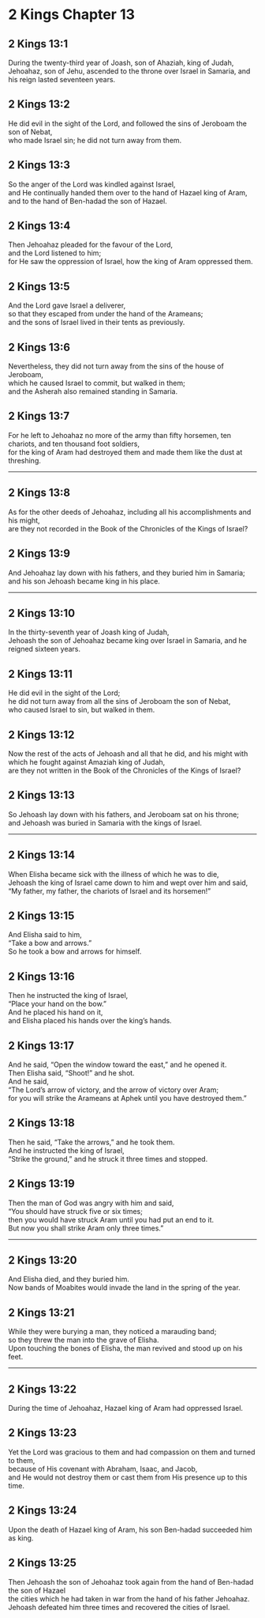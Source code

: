 # 2 Kings Chapter 13

## 2 Kings 13:1

During the twenty-third year of Joash, son of Ahaziah, king of Judah,  
Jehoahaz, son of Jehu, ascended to the throne over Israel in Samaria, and his reign lasted seventeen years.

## 2 Kings 13:2

He did evil in the sight of the Lord, and followed the sins of Jeroboam the son of Nebat,  
who made Israel sin; he did not turn away from them.

## 2 Kings 13:3

So the anger of the Lord was kindled against Israel,  
and He continually handed them over to the hand of Hazael king of Aram,  
and to the hand of Ben-hadad the son of Hazael.

## 2 Kings 13:4

Then Jehoahaz pleaded for the favour of the Lord,  
and the Lord listened to him;  
for He saw the oppression of Israel, how the king of Aram oppressed them.

## 2 Kings 13:5

And the Lord gave Israel a deliverer,  
so that they escaped from under the hand of the Arameans;  
and the sons of Israel lived in their tents as previously.

## 2 Kings 13:6

Nevertheless, they did not turn away from the sins of the house of Jeroboam,  
which he caused Israel to commit, but walked in them;  
and the Asherah also remained standing in Samaria.

## 2 Kings 13:7

For he left to Jehoahaz no more of the army than fifty horsemen, ten chariots, and ten thousand foot soldiers,  
for the king of Aram had destroyed them and made them like the dust at threshing.

---

## 2 Kings 13:8

As for the other deeds of Jehoahaz, including all his accomplishments and his might,  
are they not recorded in the Book of the Chronicles of the Kings of Israel?

## 2 Kings 13:9

And Jehoahaz lay down with his fathers, and they buried him in Samaria;  
and his son Jehoash became king in his place.

---

## 2 Kings 13:10

In the thirty-seventh year of Joash king of Judah,  
Jehoash the son of Jehoahaz became king over Israel in Samaria, and he reigned sixteen years.

## 2 Kings 13:11

He did evil in the sight of the Lord;  
he did not turn away from all the sins of Jeroboam the son of Nebat,  
who caused Israel to sin, but walked in them.

## 2 Kings 13:12

Now the rest of the acts of Jehoash and all that he did, and his might with which he fought against Amaziah king of Judah,  
are they not written in the Book of the Chronicles of the Kings of Israel?

## 2 Kings 13:13

So Jehoash lay down with his fathers, and Jeroboam sat on his throne;  
and Jehoash was buried in Samaria with the kings of Israel.

---

## 2 Kings 13:14

When Elisha became sick with the illness of which he was to die,  
Jehoash the king of Israel came down to him and wept over him and said,  
“My father, my father, the chariots of Israel and its horsemen!”

## 2 Kings 13:15

And Elisha said to him,  
“Take a bow and arrows.”  
So he took a bow and arrows for himself.

## 2 Kings 13:16

Then he instructed the king of Israel,  
“Place your hand on the bow.”  
And he placed his hand on it,  
and Elisha placed his hands over the king’s hands.

## 2 Kings 13:17

And he said, “Open the window toward the east,” and he opened it.  
Then Elisha said, “Shoot!” and he shot.  
And he said,  
“The Lord’s arrow of victory, and the arrow of victory over Aram;  
for you will strike the Arameans at Aphek until you have destroyed them.”

## 2 Kings 13:18

Then he said, “Take the arrows,” and he took them.  
And he instructed the king of Israel,  
“Strike the ground,” and he struck it three times and stopped.

## 2 Kings 13:19

Then the man of God was angry with him and said,  
“You should have struck five or six times;  
then you would have struck Aram until you had put an end to it.  
But now you shall strike Aram only three times.”

---

## 2 Kings 13:20

And Elisha died, and they buried him.  
Now bands of Moabites would invade the land in the spring of the year.

## 2 Kings 13:21

While they were burying a man, they noticed a marauding band;  
so they threw the man into the grave of Elisha.  
Upon touching the bones of Elisha, the man revived and stood up on his feet.

---

## 2 Kings 13:22

During the time of Jehoahaz, Hazael king of Aram had oppressed Israel.

## 2 Kings 13:23

Yet the Lord was gracious to them and had compassion on them and turned to them,  
because of His covenant with Abraham, Isaac, and Jacob,  
and He would not destroy them or cast them from His presence up to this time.

## 2 Kings 13:24

Upon the death of Hazael king of Aram, his son Ben-hadad succeeded him as king.

## 2 Kings 13:25

Then Jehoash the son of Jehoahaz took again from the hand of Ben-hadad the son of Hazael  
the cities which he had taken in war from the hand of his father Jehoahaz.  
Jehoash defeated him three times and recovered the cities of Israel.
